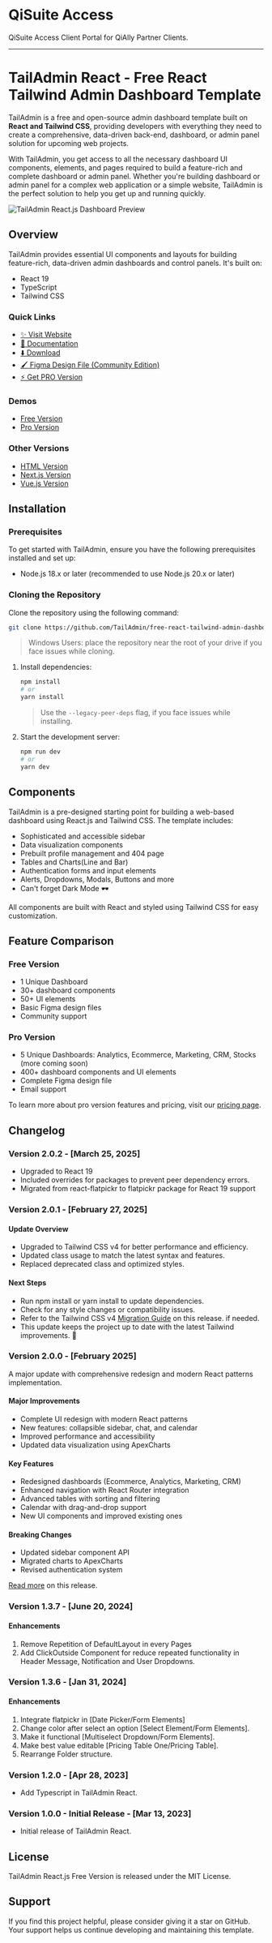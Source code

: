 # QiSuite Access
QiSuite Access Client Portal for QiAlly Partner Clients.

---
# TailAdmin React - Free React Tailwind Admin Dashboard Template

TailAdmin is a free and open-source admin dashboard template built on **React and Tailwind CSS**, providing developers
with everything they need to create a comprehensive, data-driven back-end,
dashboard, or admin panel solution for upcoming web projects.

With TailAdmin, you get access to all the necessary dashboard UI components, elements, and pages required to build a
feature-rich and complete dashboard or admin panel. Whether you're building dashboard or admin panel for a complex web
application or a simple website, TailAdmin is the perfect solution to help you get up and running quickly.

![TailAdmin React.js Dashboard Preview](./banner.png)

## Overview

TailAdmin provides essential UI components and layouts for building feature-rich, data-driven admin dashboards and
control panels. It's built on:

- React 19
- TypeScript
- Tailwind CSS

### Quick Links

- [✨ Visit Website](https://tailadmin.com)
- [📄 Documentation](https://tailadmin.com/docs)
- [⬇️ Download](https://tailadmin.com/download)
- [🖌️ Figma Design File (Community Edition)](https://www.figma.com/community/file/1214477970819985778)
- [⚡ Get PRO Version](https://tailadmin.com/pricing)

### Demos

- [Free Version](https://free-react-demo.tailadmin.com/)
- [Pro Version](https://react-demo.tailadmin.com)

### Other Versions

- [HTML Version](https://github.com/TailAdmin/tailadmin-free-tailwind-dashboard-template)
- [Next.js Version](https://github.com/TailAdmin/free-nextjs-admin-dashboard)
- [Vue.js Version](https://github.com/TailAdmin/vue-tailwind-admin-dashboard)

## Installation

### Prerequisites

To get started with TailAdmin, ensure you have the following prerequisites installed and set up:

- Node.js 18.x or later (recommended to use Node.js 20.x or later)

### Cloning the Repository

Clone the repository using the following command:

```bash
git clone https://github.com/TailAdmin/free-react-tailwind-admin-dashboard.git
```

> Windows Users: place the repository near the root of your drive if you face issues while cloning.

1. Install dependencies:

   ```bash
   npm install
   # or
   yarn install
   ```

   > Use the `--legacy-peer-deps` flag, if you face issues while installing.

2. Start the development server:
   ```bash
   npm run dev
   # or
   yarn dev
   ```

## Components

TailAdmin is a pre-designed starting point for building a web-based dashboard using React.js and Tailwind CSS. The
template includes:

- Sophisticated and accessible sidebar
- Data visualization components
- Prebuilt profile management and 404 page
- Tables and Charts(Line and Bar)
- Authentication forms and input elements
- Alerts, Dropdowns, Modals, Buttons and more
- Can't forget Dark Mode 🕶️

All components are built with React and styled using Tailwind CSS for easy customization.

## Feature Comparison

### Free Version

- 1 Unique Dashboard
- 30+ dashboard components
- 50+ UI elements
- Basic Figma design files
- Community support

### Pro Version

- 5 Unique Dashboards: Analytics, Ecommerce, Marketing, CRM, Stocks (more coming soon)
- 400+ dashboard components and UI elements
- Complete Figma design file
- Email support

To learn more about pro version features and pricing, visit our [pricing page](https://tailadmin.com/pricing).

## Changelog

### Version 2.0.2 - [March 25, 2025]

- Upgraded to React 19
- Included overrides for packages to prevent peer dependency errors.
- Migrated from react-flatpickr to flatpickr package for React 19 support

### Version 2.0.1 - [February 27, 2025]

#### Update Overview

- Upgraded to Tailwind CSS v4 for better performance and efficiency.
- Updated class usage to match the latest syntax and features.
- Replaced deprecated class and optimized styles.

#### Next Steps

- Run npm install or yarn install to update dependencies.
- Check for any style changes or compatibility issues.
- Refer to the Tailwind CSS v4 [Migration Guide](https://tailwindcss.com/docs/upgrade-guide) on this release. if needed.
- This update keeps the project up to date with the latest Tailwind improvements. 🚀

### Version 2.0.0 - [February 2025]

A major update with comprehensive redesign and modern React patterns implementation.

#### Major Improvements

- Complete UI redesign with modern React patterns
- New features: collapsible sidebar, chat, and calendar
- Improved performance and accessibility
- Updated data visualization using ApexCharts

#### Key Features

- Redesigned dashboards (Ecommerce, Analytics, Marketing, CRM)
- Enhanced navigation with React Router integration
- Advanced tables with sorting and filtering
- Calendar with drag-and-drop support
- New UI components and improved existing ones

#### Breaking Changes

- Updated sidebar component API
- Migrated charts to ApexCharts
- Revised authentication system

[Read more](https://tailadmin.com/docs/update-logs/react) on this release.

### Version 1.3.7 - [June 20, 2024]

#### Enhancements

1. Remove Repetition of DefaultLayout in every Pages
2. Add ClickOutside Component for reduce repeated functionality in Header Message, Notification and User Dropdowns.

### Version 1.3.6 - [Jan 31, 2024]

#### Enhancements

1. Integrate flatpickr in [Date Picker/Form Elements]
2. Change color after select an option [Select Element/Form Elements].
3. Make it functional [Multiselect Dropdown/Form Elements].
4. Make best value editable [Pricing Table One/Pricing Table].
5. Rearrange Folder structure.

### Version 1.2.0 - [Apr 28, 2023]

- Add Typescript in TailAdmin React.

### Version 1.0.0 - Initial Release - [Mar 13, 2023]

- Initial release of TailAdmin React.

## License

TailAdmin React.js Free Version is released under the MIT License.

## Support

If you find this project helpful, please consider giving it a star on GitHub. Your support helps us continue developing
and maintaining this template.
